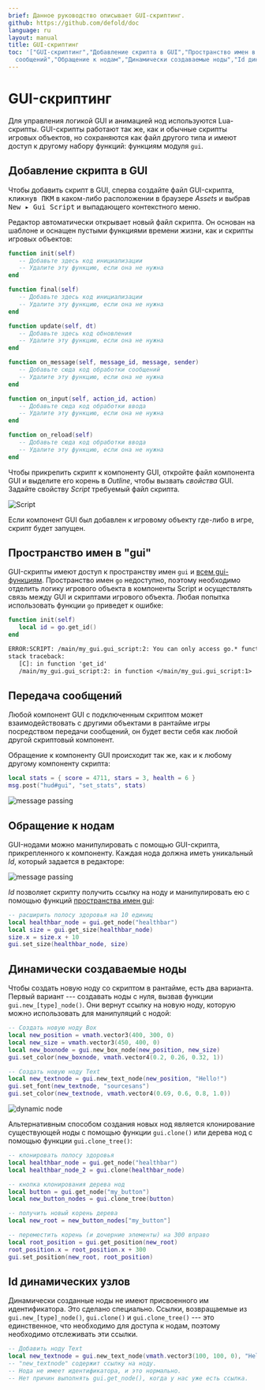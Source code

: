 ```yaml
---
brief: Данное руководство описывает GUI-скриптинг.
github: https://github.com/defold/doc
language: ru
layout: manual
title: GUI-скриптинг
toc: '["GUI-скриптинг","Добавление скрипта в GUI","Пространство имен в gui","Передача
  сообщений","Обращение к нодам","Динамически создаваемые ноды","Id динамических узлов"]'
---
```


# GUI-скриптинг

Для управления логикой GUI и анимацией нод используются Lua-скрипты. GUI-скрипты работают так же, как и обычные скрипты игровых объектов, но сохраняются как файл другого типа и имеют доступ к другому набору функций: функциям модуля `gui`.

## Добавление скрипта в GUI

Чтобы добавить скрипт в GUI, сперва создайте файл GUI-скрипта, <kbd>кликнув ПКМ</kbd> в каком-либо расположении в браузере *Assets* и выбрав <kbd>New ▸ Gui Script</kbd> и выпадающего контекстного меню.

Редактор автоматически открывает новый файл скрипта. Он основан на шаблоне и оснащен пустыми функциями времени жизни, как и скрипты игровых объектов:

```lua
function init(self)
   -- Добавьте здесь код инициализации
   -- Удалите эту функцию, если она не нужна
end

function final(self)
   -- Добавьте здесь код инициализации
   -- Удалите эту функцию, если она не нужна
end

function update(self, dt)
   -- Добавьте здесь код обновления
   -- Удалите эту функцию, если она не нужна
end

function on_message(self, message_id, message, sender)
   -- Добавьте сюда код обработки сообщений
   -- Удалите эту функцию, если она не нужна
end

function on_input(self, action_id, action)
   -- Добавьте сюда код обработки ввода
   -- Удалите эту функцию, если она не нужна
end

function on_reload(self)
   -- Добавьте сюда код обработки ввода
   -- Удалите эту функцию, если она не нужна
end
```

Чтобы прикрепить скрипт к компоненту GUI, откройте файл компонента GUI и выделите его корень в *Outline*, чтобы вызвать *свойства* GUI. Задайте свойству *Script* требуемый файл скрипта.

![Script](/manuals/images/gui-script/set_script.png)

Если компонент GUI был добавлен к игровому объекту где-либо в игре, скрипт будет запущен.

## Пространство имен в "gui"

GUI-скрипты имеют доступ к пространству имен `gui` и [всем gui-функциям](/ref/gui). Пространство имен `go` недоступно, поэтому необходимо отделить логику игрового объекта в компоненты Script и осуществлять связь между GUI и скриптами игрового объекта. Любая попытка использовать функции `go` приведет к ошибке:

```lua
function init(self)
   local id = go.get_id()
end
```

```txt
ERROR:SCRIPT: /main/my_gui.gui_script:2: You can only access go.* functions and values from a script instance (.script file)
stack traceback:
   [C]: in function 'get_id'
   /main/my_gui.gui_script:2: in function </main/my_gui.gui_script:1>
```

## Передача сообщений

Любой компонент GUI с подключенным скриптом может взаимодействовать с другими объектами в рантайме игры посредством передачи сообщений, он будет вести себя как любой другой скриптовый компонент.

Обращение к компоненту GUI происходит так же, как и к любому другому компоненту скрипта:

```lua
local stats = { score = 4711, stars = 3, health = 6 }
msg.post("hud#gui", "set_stats", stats)
```

![message passing](/manuals/images/gui-script/message_passing.png)

## Обращение к нодам

GUI-нодами можно манипулировать с помощью GUI-скрипта, прикрепленного к компоненту. Каждая нода должна иметь уникальный *Id*, который задается в редакторе:

![message passing](/manuals/images/gui-script/node_id.png)

*Id* позволяет скрипту получить ссылку на ноду и манипулировать ею с помощью функций [пространства имен gui](/ref/gui):

```lua
-- расширить полосу здоровья на 10 единиц
local healthbar_node = gui.get_node("healthbar")
local size = gui.get_size(healthbar_node)
size.x = size.x + 10
gui.set_size(healthbar_node, size)
```

## Динамически создаваемые ноды

Чтобы создать новую ноду со скриптом в рантайме, есть два варианта. Первый вариант --- создавать ноды с нуля, вызвав функции `gui.new_[type]_node()`. Они вернут ссылку на новую ноду, которую можно использовать для манипуляций с нодой:

```lua
-- Создать новую ноду Box
local new_position = vmath.vector3(400, 300, 0)
local new_size = vmath.vector3(450, 400, 0)
local new_boxnode = gui.new_box_node(new_position, new_size)
gui.set_color(new_boxnode, vmath.vector4(0.2, 0.26, 0.32, 1))

-- Создать новую ноду Text
local new_textnode = gui.new_text_node(new_position, "Hello!")
gui.set_font(new_textnode, "sourcesans")
gui.set_color(new_textnode, vmath.vector4(0.69, 0.6, 0.8, 1.0))
```

![dynamic node](/manuals/images/gui-script/dynamic_nodes.png)

Альтернативным способом создания новых нод является клонирование существующей ноды с помощью функции `gui.clone()` или дерева нод с помощью функции `gui.clone_tree()`:

```lua
-- клонировать полосу здоровья
local healthbar_node = gui.get_node("healthbar")
local healthbar_node_2 = gui.clone(healthbar_node)

-- кнопка клонирования дерева нод
local button = gui.get_node("my_button")
local new_button_nodes = gui.clone_tree(button)

-- получить новый корень дерева
local new_root = new_button_nodes["my_button"]

-- переместить корень (и дочерние элементы) на 300 вправо
local root_position = gui.get_position(new_root)
root_position.x = root_position.x + 300
gui.set_position(new_root, root_position)
```

## Id динамических узлов

Динамически созданные ноды не имеют присвоенного им идентификатора. Это сделано специально. Ссылки, возвращаемые из `gui.new_[type]_node()`, `gui.clone()` и `gui.clone_tree()` --- это единственное, что необходимо для доступа к нодам, поэтому необходимо отслеживать эти ссылки.

```lua
-- Добавить ноду Text
local new_textnode = gui.new_text_node(vmath.vector3(100, 100, 0), "Hello!")
-- "new_textnode" содержит ссылку на ноду.
-- Нода не имеет идентификатора, и это нормально.
-- Нет причин выполнять gui.get_node(), когда у нас уже есть ссылка.
```